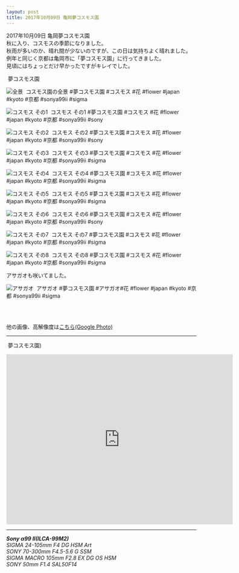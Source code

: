 ```yaml
---
layout: post
title: 2017年10月09日 亀岡夢コスモス園
---
```


2017年10月09日 亀岡夢コスモス園  
秋に入り、コスモスの季節になりました。  
秋雨が多いのか、晴れ間が少ないのですが、この日は気持ちよく晴れました。  
例年と同じく京都は亀岡市に「夢コスモス園」に行ってきました。  
見頃にはちょっとだけ早かったですがキレイでした。  
  

<span class="fukidashi">&nbsp;夢コスモス園</span>

![全景](../images/20171009/KameokaCosmos20171009-KBA00030.jpg)
<span class="hashtag">&nbsp;コスモス園の全景 #夢コスモス園 #コスモス #花 #flower #japan #kyoto #京都 #sonya99ii #sigma</span>

![コスモス その1](../images/20171009/KameokaCosmos20171009-KBA00051.jpg)
<span class="hashtag">&nbsp;コスモス その1 #夢コスモス園 #コスモス #花 #flower #japan #kyoto #京都 #sonya99ii #sony</span>

![コスモス その2](../images/20171009/KameokaCosmos20171009-KBA00112.jpg)
<span class="hashtag">&nbsp;コスモス その2 #夢コスモス園 #コスモス #花 #flower #japan #kyoto #京都 #sonya99ii #sony</span>

![コスモス その3](../images/20171009/KameokaCosmos20171009-KBA00126.jpg)
<span class="hashtag">&nbsp;コスモス その3 #夢コスモス園 #コスモス #花 #flower #japan #kyoto #京都 #sonya99ii #sigma</span>

![コスモス その4](../images/20171009/KameokaCosmos20171009-KBA00235.jpg)
<span class="hashtag">&nbsp;コスモス その4 #夢コスモス園 #コスモス #花 #flower #japan #kyoto #京都 #sonya99ii #sigma</span>

![コスモス その5](../images/20171009/KameokaCosmos20171009-KBA00130.jpg)
<span class="hashtag">&nbsp;コスモス その5 #夢コスモス園 #コスモス #花 #flower #japan #kyoto #京都 #sonya99ii #sigma</span>

![コスモス その6](../images/20171009/KameokaCosmos20171009-KBA00145.jpg)
<span class="hashtag">&nbsp;コスモス その6 #夢コスモス園 #コスモス #花 #flower #japan #kyoto #京都 #sonya99ii #sony</span>

![コスモス その7](../images/20171009/KameokaCosmos20171009-KBA00182.jpg)
<span class="hashtag">&nbsp;コスモス その7 #夢コスモス園 #コスモス #花 #flower #japan #kyoto #京都 #sonya99ii #sigma</span>

![コスモス その8](../images/20171009/KameokaCosmos20171009-KBA00208.jpg)
<span class="hashtag">&nbsp;コスモス その8 #夢コスモス園 #コスモス #花 #flower #japan #kyoto #京都 #sonya99ii #sigma</span>

アサガオも咲いてました。

![アサガオ](../images/20171009/KameokaCosmos20171009-KBA00088.jpg)
<span class="hashtag">&nbsp;アサガオ #夢コスモス園 #アサガオ#花 #flower #japan #kyoto #京都 #sonya99ii #sigma</span>

<br>
<br>

他の画像、高解像度は[こちら(Google Photo)](https://goo.gl/photos/2Y7Hoh6bWufocwZf6)

---
<span class="mapmarker">&nbsp;夢コスモス園)</span>
<iframe src="https://www.google.com/maps/embed?pb=!1m14!1m8!1m3!1d13070.711968782087!2d135.553887!3d35.014765!3m2!1i1024!2i768!4f13.1!3m3!1m2!1s0x0%3A0xfd848762fb9f3a86!2z5Lqs6YO95Li55rOi77yP5LqA5bKh44CO5aSi44Kz44K544Oi44K55ZyS44CP!5e0!3m2!1sja!2sjp!4v1508048865513" width="600" height="450" frameborder="0" style="border:0" allowfullscreen></iframe>

---
___Sony α99 II(ILCA-99M2)___  
_SIGMA 24-105mm F4 DG HSM Art_  
_SONY 70-300mm F4.5-5.6 G SSM_  
_SIGMA MACRO 105mm F2.8 EX DG OS HSM_  
_SONY 50mm F1.4 SAL50F14_  
